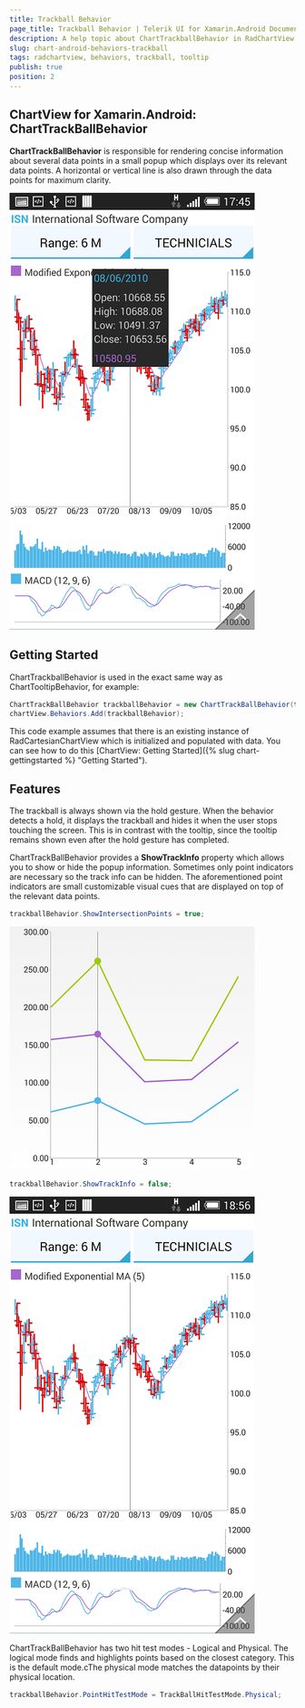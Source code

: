 ```yaml
---
title: Trackball Behavior
page_title: Trackball Behavior | Telerik UI for Xamarin.Android Documentation
description: A help topic about ChartTrackballBehavior in RadChartView for Android.
slug: chart-android-behaviors-trackball
tags: radchartview, behaviors, trackball, tooltip
publish: true
position: 2
---
```


## ChartView for Xamarin.Android: ChartTrackBallBehavior

**ChartTrackBallBehavior** is responsible for rendering concise information about several data points in a small popup which displays over its relevant data points. A horizontal or vertical line is also drawn through the data points for maximum clarity.

![trackball](images/chart-behaviors-trackball.png "chart trackball")

## Getting Started

ChartTrackballBehavior is used in the exact same way as ChartTooltipBehavior, for example:

```C#
ChartTrackBallBehavior trackballBehavior = new ChartTrackBallBehavior(this);
chartView.Behaviors.Add(trackballBehavior);
```

This code example assumes that there is an existing instance of RadCartesianChartView which is initialized and populated with data. You can see how to do this [ChartView: Getting Started]({% slug chart-gettingstarted %} "Getting Started").

## Features

The trackball is always shown via the hold gesture. When the behavior detects a hold, it displays the trackball and hides it when the user stops touching the screen. This is in contrast with the tooltip, since the tooltip remains shown even after the hold gesture has completed.

ChartTrackBallBehavior provides a **ShowTrackInfo** property which allows you to show or hide the popup information. Sometimes only point indicators are necessary so the track info can be hidden. The aforementioned point indicators are small customizable visual cues that are displayed on top of the relevant data points.

```C#
trackballBehavior.ShowIntersectionPoints = true;
```

![intersection points](images/chart-behaviors-trackball-intersection-points.png "trackball intersection points")

```C#
trackballBehavior.ShowTrackInfo = false;
```

![no track info](images/chart-behaviors-trackball-no-track-info.png "hidden track info")

ChartTrackBallBehavior has two hit test modes - Logical and Physical. The logical mode finds and highlights points based on the closest category. This is the default mode.cThe physical mode matches the datapoints by their physical location.

```C#
trackballBehavior.PointHitTestMode = TrackBallHitTestMode.Physical;
```

